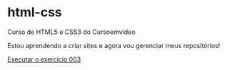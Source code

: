 # html-css
Curso de HTML5 e CSS3 do Cursoemvídeo

Estou aprendendo a criar sites e agora vou gerenciar meus repositórios!

<a href="https://douglas-jesus-rodrigues.github.io/html-css/exercicios/ex001/index.html">Executar o exercício 003 </a>